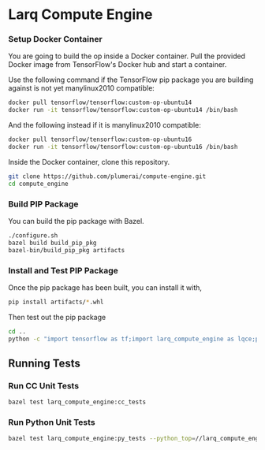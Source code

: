 # Larq Compute Engine

### Setup Docker Container
You are going to build the op inside a Docker container. Pull the provided Docker image from TensorFlow's Docker hub and start a container.

Use the following command if the TensorFlow pip package you are building
against is not yet manylinux2010 compatible:
``` bash
docker pull tensorflow/tensorflow:custom-op-ubuntu14
docker run -it tensorflow/tensorflow:custom-op-ubuntu14 /bin/bash
```
And the following instead if it is manylinux2010 compatible:

``` bash
docker pull tensorflow/tensorflow:custom-op-ubuntu16
docker run -it tensorflow/tensorflow:custom-op-ubuntu16 /bin/bash
```

Inside the Docker container, clone this repository.
``` bash
git clone https://github.com/plumerai/compute-engine.git
cd compute_engine
```

### Build PIP Package
You can build the pip package with Bazel.

``` bash
./configure.sh
bazel build build_pip_pkg
bazel-bin/build_pip_pkg artifacts
```

### Install and Test PIP Package
Once the pip package has been built, you can install it with,
``` bash
pip install artifacts/*.whl
```

Then test out the pip package
``` bash
cd ..
python -c "import tensorflow as tf;import larq_compute_engine as lqce;print(lce.bgemm([[1,2], [3,4]], [[1,2], [3,4]]).eval(session=tf.Session()));"
```

## Running Tests

### Run CC Unit Tests
``` bash
bazel test larq_compute_engine:cc_tests
```

### Run Python Unit Tests
``` bash
bazel test larq_compute_engine:py_tests --python_top=//larq_compute_engine:pyruntime
```

